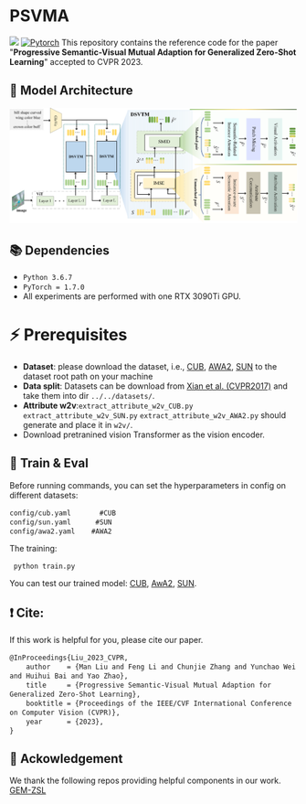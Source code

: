 # PSVMA
![](https://img.shields.io/badge/CVPR'23-brightgreen)   [![Pytorch](https://img.shields.io/badge/PyTorch-%23EE4C2C.svg?e&logo=PyTorch&logoColor=white)](https://pytorch.org/)
This repository contains the reference code for the paper "**Progressive Semantic-Visual Mutual Adaption for Generalized Zero-Shot Learning**" accepted to CVPR 2023.

## 🌈 Model Architecture
![Model_architecture](framework.png)


## 📚 Dependencies

- ```Python 3.6.7```
- ```PyTorch = 1.7.0```
- All experiments are performed with one RTX 3090Ti GPU.

# ⚡ Prerequisites
- **Dataset**: please download the dataset, i.e., [CUB](http://www.vision.caltech.edu/visipedia/CUB-200-2011.html), [AWA2](https://cvml.ist.ac.at/AwA2/), [SUN](https://groups.csail.mit.edu/vision/SUN/hierarchy.html) to the dataset root path on your machine
- **Data split**: Datasets can be download from [Xian et al. (CVPR2017)](https://datasets.d2.mpi-inf.mpg.de/xian/xlsa17.zip) and take them into dir ```../../datasets/```.
- **Attribute w2v**:```extract_attribute_w2v_CUB.py``` ```extract_attribute_w2v_SUN.py``` ```extract_attribute_w2v_AWA2.py``` should generate and place it in ```w2v/```.
- Download pretranined vision Transformer as the vision encoder.

## 🚀 Train & Eval
Before running commands, you can set the hyperparameters in config on different datasets: 
```
config/cub.yaml       #CUB
config/sun.yaml      #SUN
config/awa2.yaml    #AWA2
```
The training:
```shell
 python train.py
```
You can test our trained model: [CUB](https://pytorch.org/), [AwA2](https://pytorch.org/), [SUN](https://pytorch.org/).

## ❗ Cite:
If this work is helpful for you, please cite our paper.

```
@InProceedings{Liu_2023_CVPR,
    author    = {Man Liu and Feng Li and Chunjie Zhang and Yunchao Wei and Huihui Bai and Yao Zhao},
    title     = {Progressive Semantic-Visual Mutual Adaption for Generalized Zero-Shot Learning},
    booktitle = {Proceedings of the IEEE/CVF International Conference on Computer Vision (CVPR)},
    year      = {2023},
}
```

## 📕 Ackowledgement
We thank the following repos providing helpful components in our work.
[GEM-ZSL](https://github.com/osierboy/GEM-ZSL)
